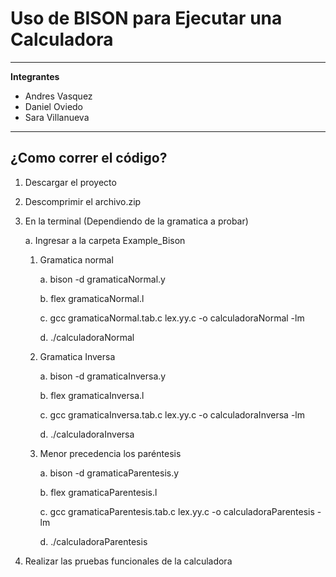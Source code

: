 # Uso de BISON para Ejecutar una Calculadora

---

**Integrantes**

* Andres Vasquez
* Daniel Oviedo
* Sara Villanueva

---

## ¿Como correr el código?

1. Descargar el proyecto
2. Descomprimir el archivo.zip
3. En la terminal (Dependiendo de la gramatica a probar)
   
    a. Ingresar a la carpeta Example_Bison


    1. Gramatica normal

        a. bison -d gramaticaNormal.y

        b. flex gramaticaNormal.l

        c. gcc gramaticaNormal.tab.c lex.yy.c -o calculadoraNormal -lm

        d. ./calculadoraNormal


    2. Gramatica Inversa

        a. bison -d gramaticaInversa.y

        b. flex gramaticaInversa.l

        c. gcc gramaticaInversa.tab.c lex.yy.c -o calculadoraInversa -lm

        d. ./calculadoraInversa


    3. Menor precedencia los paréntesis

        a. bison -d gramaticaParentesis.y

        b. flex gramaticaParentesis.l
        
        c. gcc gramaticaParentesis.tab.c lex.yy.c -o calculadoraParentesis -lm

        d. ./calculadoraParentesis


 4. Realizar las pruebas funcionales de la calculadora